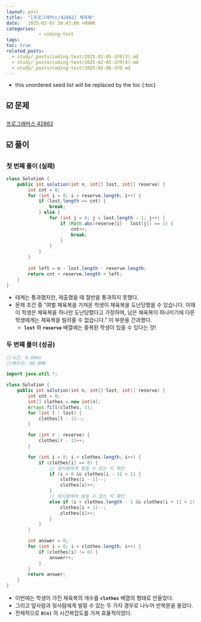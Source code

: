 ```yaml
---
layout: post
title:  "[프로그래머스/42862] 체육복"
date:   2025-02-07 20:43:06 +0900
categories: 
            - coding-test
tags:        
toc: true
related_posts:
  - study/_posts/coding-test/2025-02-05-코테(3).md
  - study/_posts/coding-test/2025-02-05-코테(4).md
  - study/_posts/coding-test/2025-02-06-코테.md
---
```

* this unordered seed list will be replaced by the toc
{:toc}

## ☑️ 문제

[프로그래머스 42862](https://school.programmers.co.kr/learn/courses/30/lessons/42862)

## ☑️ 풀이

### 첫 번째 풀이 (실패)

```java
class Solution {
    public int solution(int n, int[] lost, int[] reserve) {
        int cnt = 0; 
        for (int i = 0; i < reserve.length; i++) {
            if (lost.length <= cnt) {
                break;        
            } else {
                for (int j = 0; j < lost.length - 1; j++) {
                    if (Math.abs(reserve[i] - lost[j]) == 1) {
                        cnt++;
                        break;
                    } 
                }
            }
        }
        
        int left = n - lost.length - reserve.length;
        return cnt + reserve.length + left;
    }
}
```

- 테케는 통과했지만, 제출했을 때 절반을 통과하지 못했다.
- 문제 조건 중 
”여벌 체육복을 가져온 학생이 체육복을 도난당했을 수 있습니다. 이때 이 학생은 체육복을 하나만 도난당했다고 가정하며, 남은 체육복이 하나이기에 다른 학생에게는 체육복을 빌려줄 수 없습니다.” 이 부분을 간과했다.
    - **`lost`** 와 **`reserve`** 배열에는 중복된 학생이 있을 수 있다는 것!

### 두 번째 풀이 (성공)

```java
//시간: 0.04ms
//메모리: 90.9MB

import java.util.*;

class Solution {
    public int solution(int n, int[] lost, int[] reserve) {
        int cnt = 0;
        int[] clothes = new int[n];
        Arrays.fill(clothes, 1);
        for (int l : lost) {
            clothes[l - 1]--;
        }

        for (int r : reserve) {
            clothes[r - 1]++;
        }

        for (int i = 0; i < clothes.length; i++) {
            if (clothes[i] == 0) {
                // 앞사람에게 빌릴 수 있는 지 확인
                if (i > 0 && clothes[i - 1] > 1) {
                    clothes[i - 1]--;
                    clothes[i]++;
                }
                // 뒷사람에게 빌릴 수 있는 지 확인
                else if (i < clothes.length - 1 && clothes[i + 1] > 1) {
                    clothes[i + 1]--;
                    clothes[i]++;
                }
            }
        }

        int answer = 0;
        for (int i = 0; i < clothes.length; i++) {
            if (clothes[i] != 0) {
                answer++;
            }
        }
        return answer;
    }
}
```

- 이번에는 학생이 가진 체육복의 개수를 **`clothes`** 배열의 형태로 만들었다.
- 그리고 앞사람과 뒷사람에게 빌릴 수 있는 두 가지 경우로 나누어 반복문을 돌았다.
- 전체적으로 **`O(n)`** 의 시간복잡도를 가져 효율적이었다.
